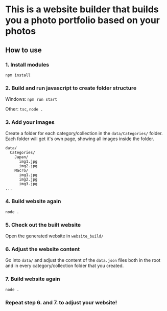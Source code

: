 # This is a website builder that builds you a photo portfolio based on your photos

## How to use

### 1. Install modules
   
   `npm install`

### 2. Build and run javascript to create folder structure

   Windows: `npm run start`

   Other: `tsc`, `node .`



### 3. Add your images 
Create a folder for each category/collection in the `data/Categories/` folder. Each folder will get it's own page, showing all images inside the folder.
   ```
   data/
     Categories/
       Japan/
         img1.jpg
         img2.jpg
       Macro/
         img1.jpg
         img2.jpg
         img3.jpg
   ...
   ```
   

### 4. Build website again
   
   `node .`

### 5. Check out the built website

   Open the generated website in `website_build/`

### 6. Adjust the website content

   Go into `data/` and adjust the content of the `data.json` files both in the root and in every category/collection folder that you created.

### 7. Build website again

   `node .`

### Repeat step 6. and 7. to adjust your website!
